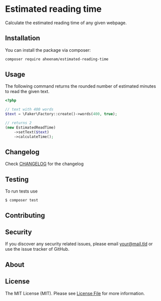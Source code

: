 Estimated reading time
===

Calculate the estimated reading time of any given webpage.

Installation
---
You can install the package via composer:

```bash
composer require aheenam/estimated-reading-time
```

Usage
---

The following command returns the rounded number of estimated minutes to read
the given text.

```php
<?php

// text with 400 words
$text = \Faker\Factory::create()->words(400, true);

// returns 2
(new EstimatedReadTime)
    ->setText($text)
    ->calculateTime();
```


Changelog
---
Check [CHANGELOG](CHANGELOG.md) for the changelog

Testing
---
To run tests use

    $ composer test

Contributing
---


Security
---
If you discover any security related issues, please email <your@mail.tld> or use the issue tracker of GitHub.

About
---

License
---
The MIT License (MIT). Please see [License File](LICENSE) for more information.